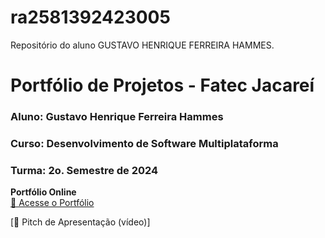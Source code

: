 # ra2581392423005
Repositório do aluno GUSTAVO HENRIQUE FERREIRA HAMMES.

# Portfólio de Projetos - Fatec Jacareí
### Aluno: Gustavo Henrique Ferreira Hammes
### Curso: Desenvolvimento de Software Multiplataforma
### Turma: 2o. Semestre de 2024

**Portfólio Online**  
[🔗 Acesse o Portfólio](https://fatec-jacarei-dsm-portfolio.github.io/ra2581392423005/)  

[🎤 Pitch de Apresentação (vídeo)]
